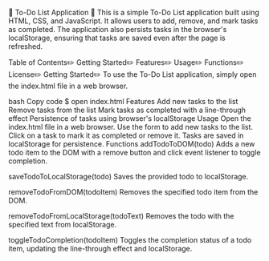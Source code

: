 📝 To-Do List Application 📝
This is a simple To-Do List application built using HTML, CSS, and JavaScript. It allows users to add, remove, and mark tasks as completed. The application also persists tasks in the browser's localStorage, ensuring that tasks are saved even after the page is refreshed.

Table of Contents✏️
Getting Started✏️
Features✏️
Usage✏️
Functions✏️
License✏️
Getting Started✏️
To use the To-Do List application, simply open the index.html file in a web browser.

bash
Copy code
$ open index.html
Features
Add new tasks to the list
Remove tasks from the list
Mark tasks as completed with a line-through effect
Persistence of tasks using browser's localStorage
Usage
Open the index.html file in a web browser.
Use the form to add new tasks to the list.
Click on a task to mark it as completed or remove it.
Tasks are saved in localStorage for persistence.
Functions
addTodoToDOM(todo)
Adds a new todo item to the DOM with a remove button and click event listener to toggle completion.

saveTodoToLocalStorage(todo)
Saves the provided todo to localStorage.

removeTodoFromDOM(todoItem)
Removes the specified todo item from the DOM.

removeTodoFromLocalStorage(todoText)
Removes the todo with the specified text from localStorage.

toggleTodoCompletion(todoItem)
Toggles the completion status of a todo item, updating the line-through effect and localStorage.
